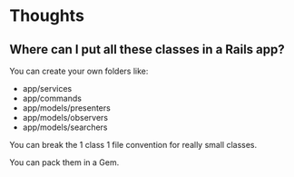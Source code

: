 # Thoughts

## Where can I put all these classes in a Rails app?

You can create your own folders like:

- app/services
- app/commands
- app/models/presenters
- app/models/observers
- app/models/searchers

You can break the 1 class 1 file convention for really small classes.

You can pack them in a Gem.

